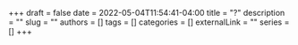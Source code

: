 +++ 
draft = false
date = 2022-05-04T11:54:41-04:00
title = "?"
description = ""
slug = ""
authors = []
tags = []
categories = []
externalLink = ""
series = []
+++
